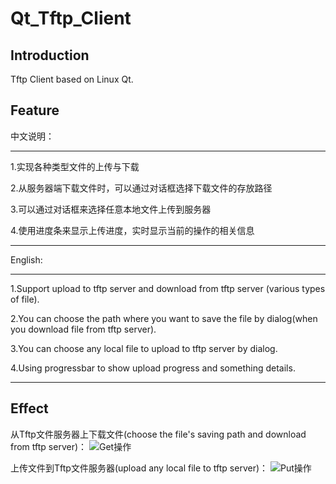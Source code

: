 # Qt_Tftp_Client

Introduction
-----------------------
Tftp Client based on Linux Qt.

Feature
-----------------------

中文说明：

--------------------------------------------------------------------------

 1.实现各种类型文件的上传与下载
 
 2.从服务器端下载文件时，可以通过对话框选择下载文件的存放路径
 
 3.可以通过对话框来选择任意本地文件上传到服务器
 
 4.使用进度条来显示上传进度，实时显示当前的操作的相关信息
 
--------------------------------------------------------------------------
 
 English:
 
--------------------------------------------------------------------------

 1.Support upload to tftp server and download from tftp server (various types of file).
 
 2.You can choose the path where you want to save the file by dialog(when you download file from tftp server).
 
 3.You can choose any local file to upload to tftp server by dialog.
 
 4.Using progressbar to show upload progress and something details.
 
--------------------------------------------------------------------------
 
 
Effect
---------------------

从Tftp文件服务器上下载文件(choose the file's saving path and download from tftp server)：
![Get操作](https://github.com/liufushihai/Qt_Tftp_Client/blob/master/Images/get%E6%93%8D%E4%BD%9C.gif)
 
上传文件到Tftp文件服务器(upload any local file to tftp server)：
![Put操作](https://github.com/liufushihai/Qt_Tftp_Client/blob/master/Images/put%E6%93%8D%E4%BD%9C.gif)
